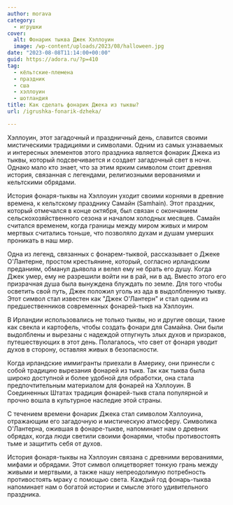 ```yaml
---
author: morava
category:
  - игрушки
cover:
  alt: Фонарик тыква Джек Хэллоуин
  image: /wp-content/uploads/2023/08/halloween.jpg
date: "2023-08-08T11:14:00+00:00"
guid: https://adora.ru/?p=410
tag:
  - кёльтские-племена
  - праздник
  - сша
  - хэллоуин
  - шотландия
title: Как сделать фонарик Джека из тыквы?
url: /igrushka-fonarik-dzheka/

---
```

Хэллоуин, этот загадочный и праздничный день, славится своими мистическими традициями и символами. Одним из самых узнаваемых и интересных элементов этого праздника является фонарик Джека из тыквы, который подсвечивается и создает загадочный свет в ночи. Однако мало кто знает, что за этим ярким символом стоит древняя история, связанная с легендами, религиозными верованиями и кельтскими обрядами.

История фонаря-тыквы на Хэллоуин уходит своими корнями в древние времена, к кельтскому празднику Самайн (Samhain). Этот праздник, который отмечался в конце октября, был связан с окончанием сельскохозяйственного сезона и началом холодных месяцев. Самайн считался временем, когда границы между миром живых и миром мертвых считались тоньше, что позволяло духам и душам умерших проникать в наш мир.

Одна из легенд, связанных с фонарем-тыквой, рассказывает о Джеке О'Лантерне, простом крестьянине, который, согласно ирландским преданиям, обманул дьявола и велел ему не брать его душу. Когда Джек умер, ему не разрешили войти ни в рай, ни в ад. Вместо этого его призрачная душа была вынуждена блуждать по земле. Для того чтобы осветить свой путь, Джек положил уголь из ада в выдолбленную тыкву. Этот символ стал известен как "Джек О'Лантерн" и стал одним из предшественников современных фонарей-тыкв на Хэллоуин.

В Ирландии использовались не только тыквы, но и другие овощи, такие как свекла и картофель, чтобы создать фонари для Самайна. Они были выдолблены и вырезаны с надеждой отпугнуть злых духов и призраков, путешествующих в этот день. Полагалось, что свет от фонаря уводит духов в сторону, оставляя живых в безопасности.

Когда ирландские иммигранты приехали в Америку, они принесли с собой традицию вырезания фонарей из тыкв. Так как тыква была широко доступной и более удобной для обработки, она стала предпочтительным материалом для фонарей на Хэллоуин. В Соединенных Штатах традиция фонарей-тыкв стала популярной и прочно вошла в культурное наследие этой страны.

С течением времени фонарик Джека стал символом Хэллоуина, отражающим его загадочную и мистическую атмосферу. Символика О'Лантерна, ожившая в фонаре-тыкве, напоминает нам о древних обрядах, когда люди светили своими фонарями, чтобы противостоять тьме и защитить себя от духов.

История фонаря-тыквы на Хэллоуин связана с древними верованиями, мифами и обрядами. Этот символ олицетворяет тонкую грань между живыми и мертвыми, а также нашу непреодолимую потребность противостоять мраку с помощью света. Каждый год фонарь-тыква напоминает нам о богатой истории и смысле этого удивительного праздника.
